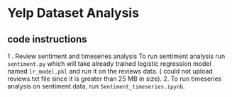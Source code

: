 # Yelp Dataset Analysis

## code instructions 
1 . Review sentiment and timeseries analysis 
To run sentiment analysis run `sentiment.py` which will take already trained logistic regression model named `lr_model.pkl` and run it on the reviews data. ( could not upload reviews.txt file since it is greater than 25 MB in size).
2. To run timeseries analysis on sentiment data, run `Sentiment_timeseries.ipynb`.
